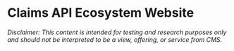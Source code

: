 # Claims API Ecosystem Website

_Disclaimer: This content is intended for testing and research purposes only and should not be interpreted to be a view, offering, or service from CMS._
